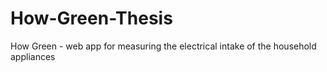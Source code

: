 # How-Green-Thesis
How Green - web app for measuring the electrical intake of the household appliances
